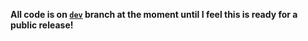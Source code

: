 **All code is on [`dev`](https://github.com/windowsadmins/cimian/tree/dev) branch at the moment until I feel this is ready for a public release!**
